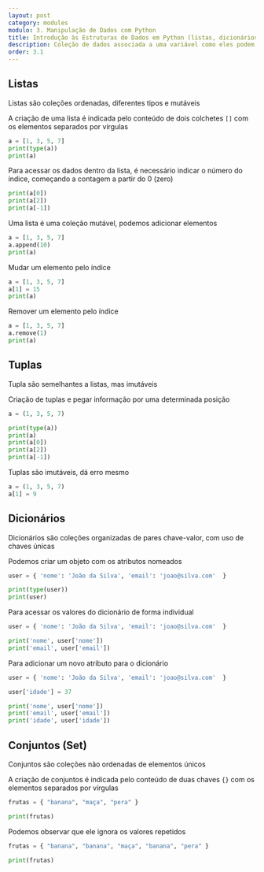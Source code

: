 ```yaml
---
layout: post
category: modules
modulo: 3. Manipulação de Dados com Python
title: Introdução às Estruturas de Dados em Python (listas, dicionários, etc.)
description: Coleção de dados associada a uma variável como eles podem ser criados e manipulados
order: 3.1
---
```


## Listas

Listas são coleções ordenadas, diferentes tipos e mutáveis

A criação de uma lista é indicada pelo conteúdo de dois colchetes `[]` com os elementos separados por vírgulas

```python
a = [1, 3, 5, 7]
print(type(a))
print(a)
```

Para acessar os dados dentro da lista, é necessário indicar o número do índice, começando a contagem a partir do 0 (zero)

```python
print(a[0])
print(a[2])
print(a[-1])
```

Uma lista é uma coleção mutável, podemos adicionar elementos

```python
a = [1, 3, 5, 7]
a.append(10)
print(a)
```

Mudar um elemento pelo índice

```python
a = [1, 3, 5, 7]
a[1] = 15
print(a)
```

Remover um elemento pelo índice

```python
a = [1, 3, 5, 7]
a.remove(1)
print(a)
```

## Tuplas

Tupla são semelhantes a listas, mas imutáveis

Criação de tuplas e pegar informação por uma determinada posição

```python
a = (1, 3, 5, 7)

print(type(a))
print(a)
print(a[0])
print(a[2])
print(a[-1])
```

Tuplas são imutáveis, dá erro mesmo

```python
a = (1, 3, 5, 7)
a[1] = 9
```

## Dicionários

Dicionários são coleções organizadas de pares chave-valor, com uso de chaves únicas

Podemos criar um objeto com os atributos nomeados

```python
user = { 'nome': 'João da Silva', 'email': 'joao@silva.com'  }

print(type(user))
print(user)
```

Para acessar os valores do dicionário de forma individual

```python
user = { 'nome': 'João da Silva', 'email': 'joao@silva.com'  }

print('nome', user['nome'])
print('email', user['email'])
```

Para adicionar um novo atributo para o dicionário

```python
user = { 'nome': 'João da Silva', 'email': 'joao@silva.com'  }

user['idade'] = 37

print('nome', user['nome'])
print('email', user['email'])
print('idade', user['idade'])
```

## Conjuntos (Set)

Conjuntos são coleções não ordenadas de elementos únicos

A criação de conjuntos é indicada pelo conteúdo de duas chaves `{}` com os elementos separados por vírgulas

```python
frutas = { "banana", "maça", "pera" }

print(frutas)
```

Podemos observar que ele ignora os valores repetidos

```python
frutas = { "banana", "banana", "maça", "banana", "pera" }

print(frutas)
```
